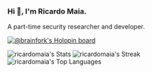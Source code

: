 ### Hi 👋, I'm Ricardo Maia. 
A part-time security researcher and developer.

[![@brainfork's Holopin board](https://holopin.me/brainfork)](https://holopin.io/@brainfork)

![ricardomaia's Stats](https://github-readme-stats.vercel.app/api?username=ricardomaia&theme=blueberry&show_icons=true&hide_border=true&count_private=true) ![ricardomaia's Streak](https://github-readme-streak-stats.herokuapp.com/?user=ricardomaia&theme=blueberry&hide_border=true) 
![ricardomaia's Top Languages](https://github-readme-stats.vercel.app/api/top-langs/?username=ricardomaia&theme=blueberry&show_icons=true&hide_border=true&layout=compact)


